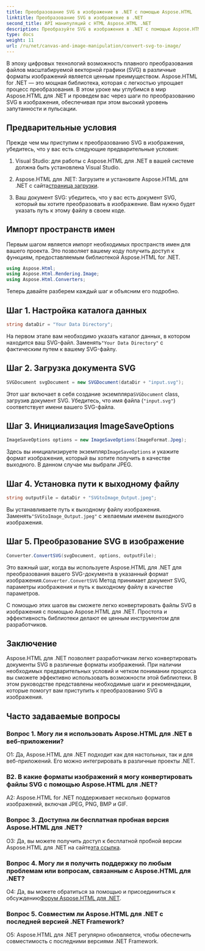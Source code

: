 ```yaml
---
title: Преобразование SVG в изображение в .NET с помощью Aspose.HTML
linktitle: Преобразование SVG в изображение в .NET
second_title: API манипуляций с HTML Aspose.HTML .NET
description: Преобразуйте SVG в изображения в .NET с помощью Aspose.HTML. Комплексное руководство для разработчиков. Легко преобразуйте документы SVG в форматы JPEG, PNG, BMP и GIF.
type: docs
weight: 11
url: /ru/net/canvas-and-image-manipulation/convert-svg-to-image/
---
```


В эпоху цифровых технологий возможность плавного преобразования файлов масштабируемой векторной графики (SVG) в различные форматы изображений является ценным преимуществом. Aspose.HTML for .NET — это мощная библиотека, которая с легкостью упрощает процесс преобразования. В этом уроке мы углубимся в мир Aspose.HTML для .NET и проведем вас через шаги по преобразованию SVG в изображения, обеспечивая при этом высокий уровень запутанности и пульсации.

## Предварительные условия

Прежде чем мы приступим к преобразованию SVG в изображения, убедитесь, что у вас есть следующие предварительные условия:

1. Visual Studio: для работы с Aspose.HTML для .NET в вашей системе должна быть установлена Visual Studio.

2.  Aspose.HTML для .NET: Загрузите и установите Aspose.HTML для .NET с сайта[страница загрузки](https://releases.aspose.com/html/net/).

3. Ваш документ SVG: убедитесь, что у вас есть документ SVG, который вы хотите преобразовать в изображение. Вам нужно будет указать путь к этому файлу в своем коде.

## Импорт пространств имен


Первым шагом является импорт необходимых пространств имен для вашего проекта. Это позволяет вашему коду получить доступ к функциям, предоставляемым библиотекой Aspose.HTML for .NET.

```csharp
using Aspose.Html;
using Aspose.Html.Rendering.Image;
using Aspose.Html.Converters;
```

Теперь давайте разберем каждый шаг и объясним его подробно.

## Шаг 1. Настройка каталога данных

```csharp
string dataDir = "Your Data Directory";
```

 На первом этапе вам необходимо указать каталог данных, в котором находится ваш SVG-файл. Заменять`"Your Data Directory"` с фактическим путем к вашему SVG-файлу.

## Шаг 2. Загрузка документа SVG

```csharp
SVGDocument svgDocument = new SVGDocument(dataDir + "input.svg");
```

 Этот шаг включает в себя создание экземпляра`SVGDocument` class, загрузив документ SVG. Убедитесь, что имя файла (`"input.svg"`) соответствует имени вашего SVG-файла.

## Шаг 3. Инициализация ImageSaveOptions

```csharp
ImageSaveOptions options = new ImageSaveOptions(ImageFormat.Jpeg);
```

 Здесь вы инициализируете экземпляр`ImageSaveOptions` и укажите формат изображения, который вы хотите получить в качестве выходного. В данном случае мы выбрали JPEG.

## Шаг 4. Установка пути к выходному файлу

```csharp
string outputFile = dataDir + "SVGtoImage_Output.jpeg";
```

Вы устанавливаете путь к выходному файлу изображения. Заменять`"SVGtoImage_Output.jpeg"` с желаемым именем выходного изображения.

## Шаг 5. Преобразование SVG в изображение

```csharp
Converter.ConvertSVG(svgDocument, options, outputFile);
```

 Это важный шаг, когда вы используете Aspose.HTML для .NET для преобразования вашего SVG-документа в указанный формат изображения.`Converter.ConvertSVG` Метод принимает документ SVG, параметры изображения и путь к выходному файлу в качестве параметров.

С помощью этих шагов вы сможете легко конвертировать файлы SVG в изображения с помощью Aspose.HTML для .NET. Простота и эффективность библиотеки делают ее ценным инструментом для разработчиков.

## Заключение

Aspose.HTML для .NET позволяет разработчикам легко конвертировать документы SVG в различные форматы изображений. При наличии необходимых предварительных условий и четком понимании процесса вы сможете эффективно использовать возможности этой библиотеки. В этом руководстве представлены необходимые шаги и рекомендации, которые помогут вам приступить к преобразованию SVG в изображения.

## Часто задаваемые вопросы

### Вопрос 1. Могу ли я использовать Aspose.HTML для .NET в веб-приложении?

О1: Да, Aspose.HTML для .NET подходит как для настольных, так и для веб-приложений. Его можно интегрировать в различные проекты .NET.

### В2. В какие форматы изображений я могу конвертировать файлы SVG с помощью Aspose.HTML для .NET?

A2: Aspose.HTML for .NET поддерживает несколько форматов изображений, включая JPEG, PNG, BMP и GIF.

### Вопрос 3. Доступна ли бесплатная пробная версия Aspose.HTML для .NET?

 О3: Да, вы можете получить доступ к бесплатной пробной версии Aspose.HTML для .NET на сайте[эта ссылка](https://releases.aspose.com/).

### Вопрос 4. Могу ли я получить поддержку по любым проблемам или вопросам, связанным с Aspose.HTML для .NET?

 О4: Да, вы можете обратиться за помощью и присоединиться к обсуждению[Форум Aspose.HTML для .NET](https://forum.aspose.com/).

### Вопрос 5. Совместим ли Aspose.HTML для .NET с последней версией .NET Framework?

О5: Aspose.HTML для .NET регулярно обновляется, чтобы обеспечить совместимость с последними версиями .NET Framework.